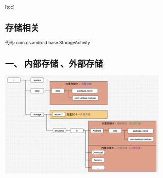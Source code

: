 [toc]

# 存储相关 
代码: com.cs.android.base.StorageActivity

# 一、 内部存储 、外部存储

![Android 存储](/pics/android/base/storage.png)



